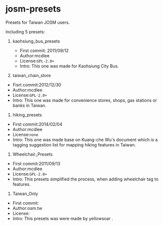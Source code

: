 # josm-presets
Presets for Taiwan JOSM users.

Including 5 presets:
1. kaohsiung_bus_presets  
	* First commit: 2011/09/12  
	* Author:mcdlee  
	* License:`GPL-2.0+`  
	* Intro:
	This one was made for Kaohsiung City Bus.

1. taiwan_chain_store  
 * Fisrt commit:2012/12/30  
 * Author:mcdlee  
 * License:`GPL-2.0+`  
 * Intro:
	This one was made for  convenience stores, shops, gas stations or banks in Taiwan.

1. hiking_presets  
 * First commit:2014/02/04  
 * Author:mcdlee  
 * License:`none`  
 * Intro:
	This one was made base on Kuang-che Wu's document which is a   tagging suggestion list for mapping hiking features in Taiwan.
1. Wheelchair_Presets  
 * First commit:2011/09/13
 * Author:mcdlee
 * License:`GPL-2.0+`  
 * Intro:
	This presets simplified the process, when adding wheelchair tag to features.
1. Taiwan_Only  
 * First commit:
 * Author:osm.tw
 * License:
 * Intro:
	This presets was were made by yellowsoar .
